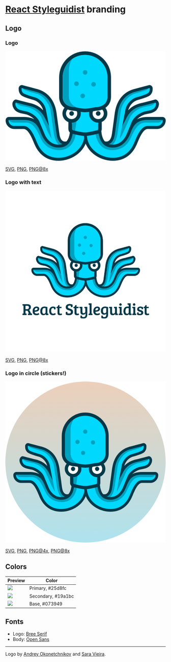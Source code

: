 # [React Styleguidist](https://github.com/styleguidist/react-styleguidist) branding

## Logo

### Logo

![Logo](rs-logo.png)

[SVG](https://cdn.rawgit.com/styleguidist/brand/master/rs-logo.svg),
[PNG](https://cdn.rawgit.com/styleguidist/brand/master/rs-logo.png),
[PNG@8x](https://cdn.rawgit.com/styleguidist/brand/master/rs-logo@8x.png)

### Logo with text

![Logo](rs-logo-with-type.png)

[SVG](https://cdn.rawgit.com/styleguidist/brand/master/rs-logo-with-type.svg),
[PNG](https://cdn.rawgit.com/styleguidist/brand/master/rs-logo-with-type.png),
[PNG@8x](https://cdn.rawgit.com/styleguidist/brand/master/rs-logo-with-type@8x.png)

### Logo in circle (stickers!)

![Logo with circle](rs-logo-with-background.png)

[SVG](https://cdn.rawgit.com/styleguidist/brand/master/rs-logo-with-background.svg),
[PNG](https://cdn.rawgit.com/styleguidist/brand/master/rs-logo-with-background.png),
[PNG@4x](https://cdn.rawgit.com/styleguidist/brand/master/rs-logo-with-background@4x.png),
[PNG@8x](https://cdn.rawgit.com/styleguidist/brand/master/rs-logo-with-background@8x.png)

## Colors

| Preview | Color |
| ------- | ----- |
| ![](http://www.thecolorapi.com/id?format=svg&named=false&hex=25d8fc) | Primary, #25d8fc |
| ![](http://www.thecolorapi.com/id?format=svg&named=false&hex=19a1bc) | Secondary, #19a1bc |
| ![](http://www.thecolorapi.com/id?format=svg&named=false&hex=073949) | Base, #073949 |

## Fonts

* Logo: [Bree Serif](https://fonts.google.com/specimen/Bree+Serif)
* Body: [Open Sans](https://fonts.google.com/specimen/Open+Sans)

---

Logo by [Andrey Okonetchnikov](https://github.com/okonet) and [Sara Vieira](https://github.com/SaraVieira).

